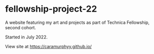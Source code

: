 # fellowship-project-22
A website featuring my art and projects as part of Technica Fellowship, second cohort.

Started in July 2022.

View site at https://caramurphyy.github.io/